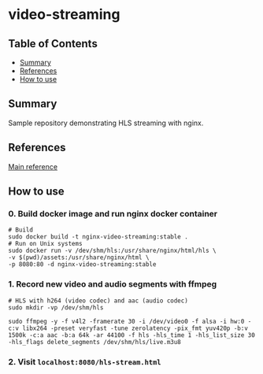 # video-streaming

## Table of Contents

- [Summary](#summary)
- [References](#references)
- [How to use](#how-to-use)


## Summary

Sample repository demonstrating HLS streaming with nginx.

## References

[Main reference](https://www.codeinsideout.com/blog/pi/stream-ffmpeg-hls-dash/#create-video-chunks)

## How to use

### 0. Build docker image and run nginx docker container

```
# Build 
sudo docker build -t nginx-video-streaming:stable .
# Run on Unix systems
sudo docker run -v /dev/shm/hls:/usr/share/nginx/html/hls \
-v $(pwd)/assets:/usr/share/nginx/html \
-p 8080:80 -d nginx-video-streaming:stable
```

### 1. Record new video and audio segments with ffmpeg 

```
# HLS with h264 (video codec) and aac (audio codec)
sudo mkdir -vp /dev/shm/hls

sudo ffmpeg -y -f v4l2 -framerate 30 -i /dev/video0 -f alsa -i hw:0 -c:v libx264 -preset veryfast -tune zerolatency -pix_fmt yuv420p -b:v 1500k -c:a aac -b:a 64k -ar 44100 -f hls -hls_time 1 -hls_list_size 30 -hls_flags delete_segments /dev/shm/hls/live.m3u8
```
### 2. Visit `localhost:8080/hls-stream.html`